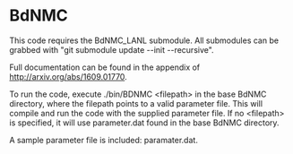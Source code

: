 # BdNMC

This code requires the BdNMC_LANL submodule. All submodules can be grabbed with "git submodule update --init --recursive".

Full documentation can be found in the appendix of http://arxiv.org/abs/1609.01770.

To run the code, execute ./bin/BDNMC \<filepath\> in the base BdNMC directory, where the filepath points to a valid parameter file. This will compile and run the code with the supplied parameter file. If no \<filepath\> is specified, it will use parameter.dat found in the base BdNMC directory.

A sample parameter file is included: paramater.dat.

